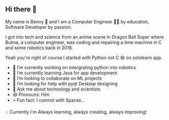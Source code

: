 ## Hi there 👋

My name is Benny 🎉 and I am a Computer Engineer 👨‍💻 by education, Software Developer by passion. 

I got into tech and science from an anime scene in Dragon Ball Super where Bulma, a computer engineer, was coding and repairing a time machine in C and some robotics back in 2018.

Yeah you're right of course I started with Python not C 😅 on sololearn app.


- 🔭 I’m currently working on intergrating python into robotics
- 🌱 I’m currently learning Java for app development
- 👯 I’m looking to collaborate on ML projects
- 🤔 I’m looking for help with pyqt Desktop designing
- 💬 Ask me about technology and scientists
- 😄 Pronouns: Him
- ⚡ Fun fact: I commit with Spaces...

💡 Currently I'm Always learning, always creating, always improving!
